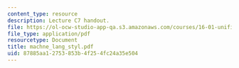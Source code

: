 ```yaml
---
content_type: resource
description: Lecture C7 handout.
file: https://ol-ocw-studio-app-qa.s3.amazonaws.com/courses/16-01-unified-engineering-i-ii-iii-iv-fall-2005-spring-2006/87885aa12753853b4f254fc24a35e504_machne_lang_styl.pdf
file_type: application/pdf
resourcetype: Document
title: machne_lang_styl.pdf
uid: 87885aa1-2753-853b-4f25-4fc24a35e504
---
```

